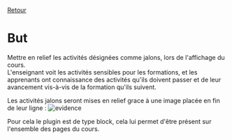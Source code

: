 [Retour](index.md)

# But #

Mettre en relief les activités désignées comme jalons, lors de l'affichage du cours.  
L'enseignant voit les activités sensibles pour les formations, et les apprenants ont connaissance des activités qu'ils doivent passer et de leur avancement vis-à-vis de la formation qu'ils suivent.  

Les activités jalons seront mises en relief grace à une image placée en fin de leur ligne :
![evidence](https://user-images.githubusercontent.com/26385729/67096214-ebddc680-f1b7-11e9-860e-ffdae9a43099.png)

Pour cela le plugin est de type block, cela lui permet d'être présent sur l'ensemble des pages du cours.

